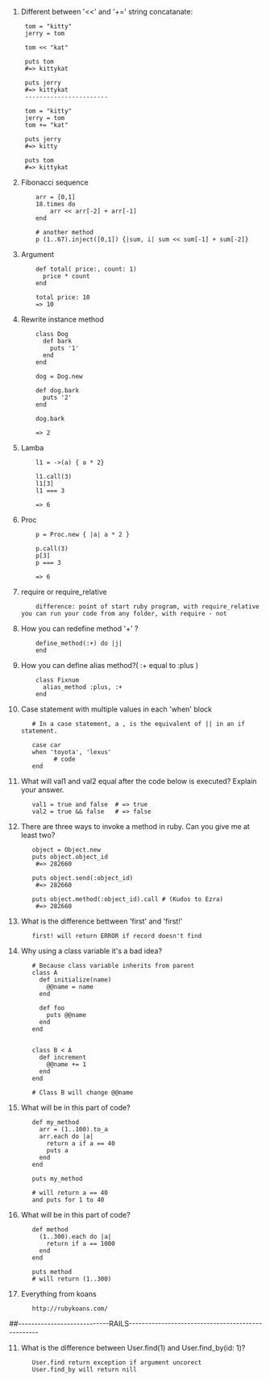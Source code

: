 1. Different between '<<' and '+=' string concatanate:
           
        tom = "kitty"
        jerry = tom

        tom << "kat"

        puts tom 
        #=> kittykat

        puts jerry   
        #=> kittykat
        -----------------------
        
        tom = "kitty"
        jerry = tom
        tom += "kat"

        puts jerry   
        #=> kitty

        puts tom   
        #=> kittykat
2. Fibonacci sequence 

           arr = [0,1]
           18.times do
               arr << arr[-2] + arr[-1]
           end 
           
           # another method
           p (1..67).inject([0,1]) {|sum, i| sum << sum[-1] + sum[-2]}
           
3. Argument
           
           def total( price:, count: 1)
             price * count 
           end
           
           total price: 10
           => 10
4. Rewrite instance method

           class Dog
             def bark 
               puts '1'
             end
           end 
           
           dog = Dog.new 
           
           def dog.bark 
             puts '2'
           end
           
           dog.bark 
           
           => 2
5. Lamba
           
           l1 = ->(a) { a * 2}
           
           l1.call(3)
           l1[3]
           l1 === 3
           
           => 6
           
6. Proc

           p = Proc.new { |a| a * 2 }
           
           p.call(3)
           p[3]
           p === 3
           
           => 6

7. require or require_relative

           difference: point of start ruby program, with require_relative you can run your code from any folder, with require - not 
8. How you can redefine method '+' ?
           
           define_method(:+) do |j|
           end
9. How you can define alias method?( :+ equal to :plus )

           class Fixnum 
             alias_method :plus, :+
           end
10. Case statement with multiple values in each 'when' block
           
           # In a case statement, a , is the equivalent of || in an if statement.
           
           case car
           when 'toyota', 'lexus'
                 # code
           end
11. What will val1 and val2 equal after the code below is executed? Explain your answer.

           val1 = true and false  # => true
           val2 = true && false   # => false
12. There are three ways to invoke a method in ruby. Can you give me at least two?
           
           object = Object.new
           puts object.object_id
            #=> 282660

           puts object.send(:object_id)
            #=> 282660

           puts object.method(:object_id).call # (Kudos to Ezra)
            #=> 282660

13. What is the difference bettween 'first' and 'first!'
           
           first! will return ERROR if record doesn't find
 
14. Why using a class variable it's a bad idea?
           
           # Because class variable inherits from parent 
           class A
             def initialize(name)
               @@name = name
             end

             def foo
               puts @@name
             end
           end


           class B < A
             def increment
               @@name += 1
             end
           end 
           
           # Class B will change @@name 
15. What will be in this part of code?
           
           def my_method
             arr = (1..100).to_a
             arr.each do |a| 
               return a if a == 40
               puts a
             end
           end

           puts my_method
           
           # will return a == 40
           and puts for 1 to 40 
16. What will be in this part of code?
           
           def method
             (1..300).each do |a|
               return if a == 1000
             end
           end

           puts method
           # will return (1..300)
17. Everything from koans
           
           http://rubykoans.com/
##----------------------------RAILS--------------------------------------------------

11. What is the difference between User.find(1) and User.find_by(id: 1)?
           
           User.find return exception if argument uncorect
           User.find_by will return nill
